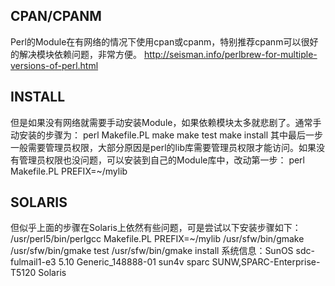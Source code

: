 ## CPAN/CPANM
Perl的Module在有网络的情况下使用cpan或cpanm，特别推荐cpanm可以很好的解决模块依赖问题，非常方便。
http://seisman.info/perlbrew-for-multiple-versions-of-perl.html

## INSTALL
但是如果没有网络就需要手动安装Module，如果依赖模块太多就悲剧了。通常手动安装的步骤为：
perl Makefile.PL
make
make test
make install
其中最后一步一般需要管理员权限，大部分原因是perl的lib库需要管理员权限才能访问。如果没有管理员权限也没问题，可以安装到自己的Module库中，改动第一步：
perl Makefile.PL PREFIX=~/mylib

## SOLARIS
但似乎上面的步骤在Solaris上依然有些问题，可是尝试以下安装步骤如下：
/usr/perl5/bin/perlgcc Makefile.PL PREFIX=~/mylib
/usr/sfw/bin/gmake
/usr/sfw/bin/gmake test
/usr/sfw/bin/gmake install
系统信息：SunOS sdc-fulmail1-e3 5.10 Generic_148888-01 sun4v sparc SUNW,SPARC-Enterprise-T5120 Solaris 
